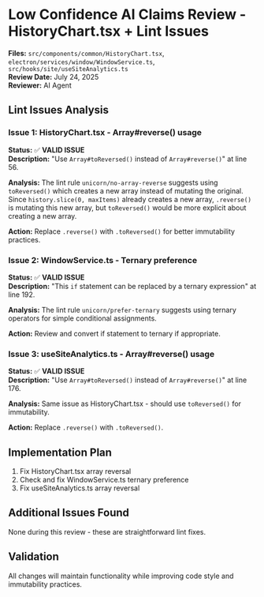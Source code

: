 # Low Confidence AI Claims Review - HistoryChart.tsx + Lint Issues

**Files:** `src/components/common/HistoryChart.tsx`, `electron/services/window/WindowService.ts`, `src/hooks/site/useSiteAnalytics.ts`  
**Review Date:** July 24, 2025  
**Reviewer:** AI Agent  

## Lint Issues Analysis

### Issue 1: HistoryChart.tsx - Array#reverse() usage
**Status:** ✅ **VALID ISSUE**  
**Description:** "Use `Array#toReversed()` instead of `Array#reverse()`" at line 56.

**Analysis:** The lint rule `unicorn/no-array-reverse` suggests using `toReversed()` which creates a new array instead of mutating the original. Since `history.slice(0, maxItems)` already creates a new array, `.reverse()` is mutating this new array, but `toReversed()` would be more explicit about creating a new array.

**Action:** Replace `.reverse()` with `.toReversed()` for better immutability practices.

### Issue 2: WindowService.ts - Ternary preference
**Status:** ✅ **VALID ISSUE**  
**Description:** "This `if` statement can be replaced by a ternary expression" at line 192.

**Analysis:** The lint rule `unicorn/prefer-ternary` suggests using ternary operators for simple conditional assignments.

**Action:** Review and convert if statement to ternary if appropriate.

### Issue 3: useSiteAnalytics.ts - Array#reverse() usage
**Status:** ✅ **VALID ISSUE**  
**Description:** "Use `Array#toReversed()` instead of `Array#reverse()`" at line 176.

**Analysis:** Same issue as HistoryChart.tsx - should use `toReversed()` for immutability.

**Action:** Replace `.reverse()` with `.toReversed()`.

## Implementation Plan

1. Fix HistoryChart.tsx array reversal
2. Check and fix WindowService.ts ternary preference
3. Fix useSiteAnalytics.ts array reversal

## Additional Issues Found

None during this review - these are straightforward lint fixes.

## Validation

All changes will maintain functionality while improving code style and immutability practices.
